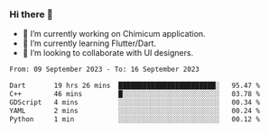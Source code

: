 ### Hi there 👋

<!--
**devcat37/devcat37** is a ✨ _special_ ✨ repository because its `README.md` (this file) appears on your GitHub profile.-->


- 🔭 I’m currently working on Chimicum application.
- 🌱 I’m currently learning Flutter/Dart.
- 👯 I’m looking to collaborate with UI designers.
<!-- - 🤔 I’m looking for help with ... -->

<!--START_SECTION:waka-->

```txt
From: 09 September 2023 - To: 16 September 2023

Dart       19 hrs 26 mins  ████████████████████████░   95.47 %
C++        46 mins         █░░░░░░░░░░░░░░░░░░░░░░░░   03.78 %
GDScript   4 mins          ░░░░░░░░░░░░░░░░░░░░░░░░░   00.34 %
YAML       2 mins          ░░░░░░░░░░░░░░░░░░░░░░░░░   00.24 %
Python     1 min           ░░░░░░░░░░░░░░░░░░░░░░░░░   00.12 %
```

<!--END_SECTION:waka-->
